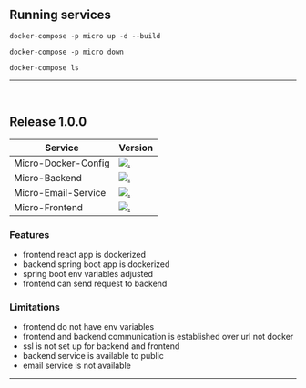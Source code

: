 ## Running services
```
docker-compose -p micro up -d --build

docker-compose -p micro down

docker-compose ls
```

<hr/> 
<br/>

<h2 id="release/1.0.0">Release 1.0.0</h2> 

| Service               | Version                                                                                                                                                                           |
|-----------------------|-----------------------------------------------------------------------------------------------------------------------------------------------------------------------------------|
| Micro-Docker-Config   | [![.](https://img.shields.io/badge/1.0.0-233838?style=flat&label=release&labelColor=4A154B&color=233838)](https://github.com/ahmettoguz/Micro-Docker-Config/tree/release/1.0.0)   |
| Micro-Backend         | [![.](https://img.shields.io/badge/1.0.0-233838?style=flat&label=release&labelColor=4A154B&color=233838)](https://github.com/ahmettoguz/Micro-Backend/tree/release/1.0.0)         |
| Micro-Email-Service   | [![.](https://img.shields.io/badge/1.0.0-233838?style=flat&label=release&labelColor=4A154B&color=233838)](https://github.com/ahmettoguz/Micro-Email-Service/tree/release/1.0.0)   |
| Micro-Frontend        | [![.](https://img.shields.io/badge/1.0.0-233838?style=flat&label=release&labelColor=4A154B&color=233838)](https://github.com/ahmettoguz/Micro-Frontend/tree/release/1.0.0)        |

### Features

+ frontend react app is dockerized
+ backend spring boot app is dockerized
+ spring boot env variables adjusted
+ frontend can send request to backend

### Limitations

- frontend do not have env variables
- frontend and backend communication is established over url not docker
- ssl is not set up for backend and frontend
- backend service is available to public
- email service is not available

<hr/>